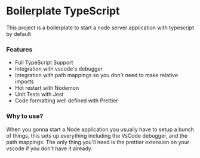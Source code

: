 # Boilerplate TypeScript

This project is a boilerplate to start a node server application with typescript by default

### Features

-   Full TypeScript Support
-   Integration with vscode's debugger
-   Integration with path mappings so you don't need to make relative imports
-   Hot restart with Nodemon
-   Unit Tests with Jest
-   Code formatting well defined with Prettier

### Why to use?

When you gonna start a Node application you usually have to setup a bunch of things, this sets up everything including the VsCode debugger, and the path mappings. The only thing you'll need is the prettier extension on your vscode if you don't have it already.
